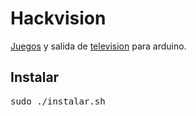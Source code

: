 Hackvision
==========

[Juegos](http://nootropicdesign.com/hackvision/games.html) y salida de [television](http://code.google.com/p/arduino-tvout/) para arduino.

Instalar
--------

<pre>
sudo ./instalar.sh
</pre>
